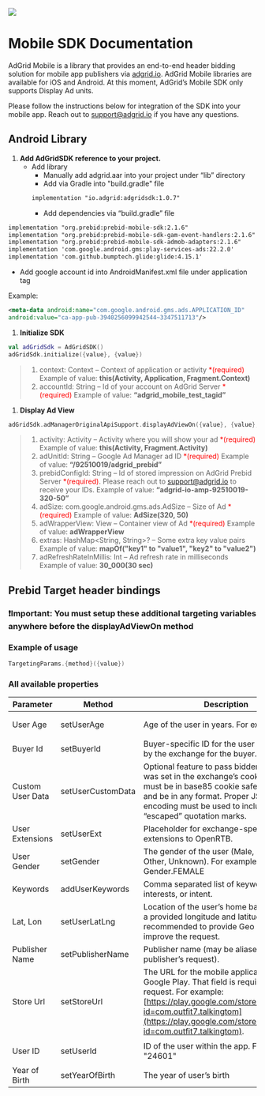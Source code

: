 ![](https://lh4.googleusercontent.com/2yVlIW15EbpfQsumK7I14Aja8Nu_9Da1CxfO4Ez0bwYHfLptDntz6TZFjRjsBloyYoMRpiuAyxxSrkypKoa42CiJYZxOeY329InSvuTyxVtaSe-BfsnZ0RWpgqt6jjKyYgQR4Sw7Zx2XUooOGBoxJ_0)

# Mobile SDK Documentation

AdGrid Mobile is a library that provides an end-to-end header bidding solution for mobile app publishers via [adgrid.io](https://adgrid.io). AdGrid Mobile libraries are available for iOS and Android. At this moment, AdGrid’s Mobile SDK only supports Display Ad units.
  
Please follow the instructions below for integration of the SDK into your mobile app. Reach out to [support@adgrid.io](mailto:support@adgrid.io) if you have any questions.

## Android Library

1. **Add AdGridSDK reference to your project.**
	* Add library
		+  Manually add adgrid.aar into your project under “lib” directory
		+  Add via Gradle into "build.gradle" file
		```xml
		implementation "io.adgrid:adgridsdk:1.0.7"
		```
		+  Add dependencies via “build.gradle” file

```xml
implementation "org.prebid:prebid-mobile-sdk:2.1.6"  
implementation "org.prebid:prebid-mobile-sdk-gam-event-handlers:2.1.6"  
implementation "org.prebid:prebid-mobile-sdk-admob-adapters:2.1.6"  
implementation 'com.google.android.gms:play-services-ads:22.2.0'
implementation 'com.github.bumptech.glide:glide:4.15.1'
```

* Add google account id into AndroidManifest.xml file under application tag

Example:

```xml
<meta-data android:name="com.google.android.gms.ads.APPLICATION_ID" 
android:value="ca-app-pub-3940256099942544~3347511713"/>
```

1. **Initialize SDK**

```kotlin
val adGridSdk = AdGridSDK()
adGridSdk.initialize({value}, {value})
```

> 1. context: Context – Context of application or activity <font color=red>*(required)</font>
Example of value: **this(Activity, Application, Fragment.Context)**
> 2. accountId: String – Id of your account on AdGrid Server <font color=red>*(required)</font>
Example of value: **“adgrid_mobile_test_tagid”**

1. **Display Ad View**

```kotlin
adGridSdk.adManagerOriginalApiSupport.displayAdViewOn({value}, {value}, {value}, {value}, {value})
```

>1. activity: Activity – Activity where you will show your ad <font color=red>*(required)</font>
Example of value: **this(Activity, Fragment.Activity)**
>2. adUnitId: String – Google Ad Manager ad ID <font color=red>*(required)</font>
Example of value: **“/92510019/adgrid_prebid”**
>3. prebidConfigId: String – Id of stored impression on AdGrid Prebid Server <font color=red>*(required)</font>. Please reach out to [support@adgrid.io](mailto:support@adgrid.io) to receive your IDs.
Example of value: **“adgrid-io-amp-92510019-320-50”**
>4. adSize: com.google.android.gms.ads.AdSize – Size of Ad <font color=red>*(required)</font>
Example of value: **AdSize(320, 50)**
>5. adWrapperView: View – Container view of Ad <font color=red>*(required)</font>
Example of value: **adWrapperView**
>6. extras: HashMap<String, String>? – Some extra key value pairs
Example of value: **mapOf("key1" to "value1", "key2" to "value2")**
>7. adRefreshRateInMillis: Int – Ad refresh rate in milliseconds
Example of value: **30_000(30 sec)**

## Prebid Target header bindings

### ❗Important: You must setup these additional targeting variables anywhere before the displayAdViewOn method

### Example of usage

```kotlin
TargetingParams.{method}({value})
```

### All available properties

 Parameter        | Method            | Description                                                                                                                                                                                                                   | Required?
------------------|-------------------|-------------------------------------------------------------------------------------------------------------------------------------------------------------------------------------------------------------------------------|--------------------------
 User Age         | setUserAge        | Age of the user in years. For example: 35 | ❗ Highly Recommended
 Buyer Id         | setBuyerId        | Buyer-specific ID for the user as mapped by the exchange for the buyer. | Optional
 Custom User Data | setUserCustomData | Optional feature to pass bidder data that was set in the exchange’s cookie. The string must be in base85 cookie safe characters and be in any format. Proper JSON encoding must be used to include “escaped” quotation marks. | Optional
 User Extensions  | setUserExt        | Placeholder for exchange-specific extensions to OpenRTB. | Optional
 User Gender      | setGender         | The gender of the user (Male, Female, Other, Unknown). For example: Gender.FEMALE | ❗ Highly Recommended
 Keywords | addUserKeywords   | Comma separated list of keywords, interests, or intent. | Optional
 Lat, Lon         | setUserLatLng     | Location of the user’s home base defined by a provided longitude and latitude. It’s highly recommended to provide Geo data to improve the request.                                                                            | Optional
 Publisher Name   | setPublisherName  | Publisher name (may be aliased at the publisher’s request). | Recommended if available |
 Store Url | setStoreUrl | The URL for the mobile application in Google Play. That field is required in the request. For example: [https://play.google.com/store/apps/details?id=com.outfit7.talkingtom](https://play.google.com/store/apps/details?id=com.outfit7.talkingtom). | ❗ Required
 User ID          | setUserId         | ID of the user within the app. For example: "24601" | ❗ Highly Recommended
 Year of Birth    | setYearOfBirth    | The year of user’s birth
